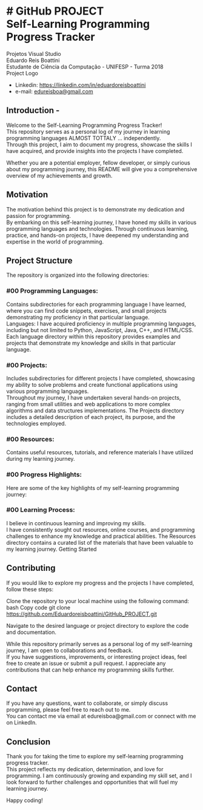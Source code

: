 <h1># GitHub PROJECT <br> Self-Learning Programming Progress Tracker</h1>
Projetos Visual Studio <br>
Eduardo Reis Boattini<br>
Estudante de Ciência da Computação - UNIFESP - Turma 2018 <br>
Project Logo <br>

- Linkedin: https://linkedin.com/in/eduardoreisboattini
- e-mail: edureisboa@gmail.com

<h2>Introduction - </h2>
    Welcome to the Self-Learning Programming Progress Tracker! <br>
    This repository serves as a personal log of my journey in learning programming languages ALMOST TOTTALY ... independently. <br>
    Through this project, I aim to document my progress, showcase the skills I have acquired, and provide insights into the projects I have completed. 

Whether you are a potential employer, fellow developer, or simply curious about my programming journey, this README will give you a comprehensive overview of my achievements and growth.

<h2>Motivation</h2>
The motivation behind this project is to demonstrate my dedication and passion for programming. <br>
By embarking on this self-learning journey, I have honed my skills in various programming languages and technologies. 
Through continuous learning, practice, and hands-on projects, I have deepened my understanding and expertise in the world of programming.

<h2>Project Structure</h2>
The repository is organized into the following directories:

<h3>#00 Programming Languages:</h3> Contains subdirectories for each programming language I have learned, where you can find code snippets, exercises, and small projects demonstrating my proficiency in that particular language.<br>
    Languages: I have acquired proficiency in multiple programming languages, including but not limited to Python, JavaScript, Java, C++, and HTML/CSS. Each language directory within this repository provides examples and projects that demonstrate my knowledge and skills in that particular language.

<h3>#00 Projects:</h3> Includes subdirectories for different projects I have completed, showcasing my ability to solve problems and create functional applications using various programming languages.<br>
    Throughout my journey, I have undertaken several hands-on projects, ranging from small utilities and web applications to more complex algorithms and data structures implementations. The Projects directory includes a detailed description of each project, its purpose, and the technologies employed.

<h3>#00 Resources:</h3> Contains useful resources, tutorials, and reference materials I have utilized during my learning journey.

<h3>#00 Progress Highlights:</h3>
    Here are some of the key highlights of my self-learning programming journey:

<h3>#00 Learning Process:</h3> I believe in continuous learning and improving my skills.<br> I have consistently sought out resources, online courses, and programming challenges to enhance my knowledge and practical abilities. The Resources directory contains a curated list of the materials that have been valuable to my learning journey.
Getting Started

<h2>Contributing</h2>
If you would like to explore my progress and the projects I have completed, follow these steps:

Clone the repository to your local machine using the following command:
bash
Copy code
git clone https://github.com/Eduardoreisboattini/GitHub_PROJECT.git

Navigate to the desired language or project directory to explore the code and documentation.


While this repository primarily serves as a personal log of my self-learning journey, I am open to collaborations and feedback.<br> If you have suggestions, improvements, or interesting project ideas, feel free to create an issue or submit a pull request. I appreciate any contributions that can help enhance my programming skills further.

<h2>Contact</h2>
If you have any questions, want to collaborate, or simply discuss programming, please feel free to reach out to me.<br> You can contact me via email at edureisboa@gmail.com or connect with me on LinkedIn.

<h2>Conclusion</h2>
Thank you for taking the time to explore my self-learning programming progress tracker. <br>
This project reflects my dedication, determination, and love for programming. I am continuously growing and expanding my skill set, and I look forward to further challenges and opportunities that will fuel my learning journey.

Happy coding!
